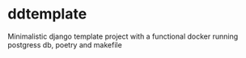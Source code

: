 # ddtemplate
Minimalistic django template project with a functional docker running postgress db, poetry and makefile
